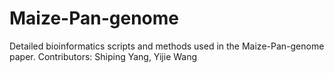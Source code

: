 # Maize-Pan-genome
Detailed bioinformatics scripts and methods used in the Maize-Pan-genome paper.
Contributors: Shiping Yang, Yijie Wang
